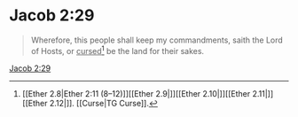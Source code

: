 # Jacob 2:29

> Wherefore, this people shall keep my commandments, saith the Lord of Hosts, or <u>cursed</u>[^a] be the land for their sakes.

[Jacob 2:29](https://www.churchofjesuschrist.org/study/scriptures/bofm/jacob/2?lang=eng&id=p29#p29)


[^a]: [[Ether 2.8|Ether 2:11 (8–12)]][[Ether 2.9|]][[Ether 2.10|]][[Ether 2.11|]][[Ether 2.12|]]. [[Curse|TG Curse]].  
